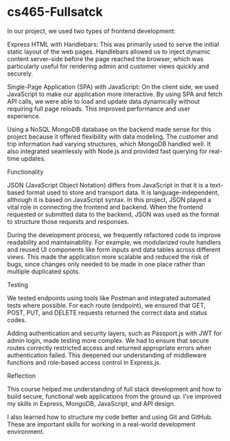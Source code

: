 # cs465-Fullsatck
In our project, we used two types of frontend development:

Express HTML with Handlebars: This was primarily used to serve the initial static layout of the web pages. Handlebars allowed us to inject dynamic content server-side before the page reached the browser, which was particularly useful for rendering admin and customer views quickly and securely.

Single-Page Application (SPA) with JavaScript: On the client side, we used JavaScript to make our application more interactive. By using SPA and fetch API calls, we were able to load and update data dynamically without requiring full page reloads. This improved performance and user experience.

Using a NoSQL MongoDB database on the backend made sense for this project because it offered flexibility with data modeling. The customer and trip information had varying structures, which MongoDB handled well. It also integrated seamlessly with Node.js and provided fast querying for real-time updates.

Functionality


JSON (JavaScript Object Notation) differs from JavaScript in that it is a text-based format used to store and transport data. It is language-independent, although it is based on JavaScript syntax. In this project, JSON played a vital role in connecting the frontend and backend. When the frontend requested or submitted data to the backend, JSON was used as the format to structure those requests and responses.

During the development process, we frequently refactored code to improve readability and maintainability. For example, we modularized route handlers and reused UI components like form inputs and data tables across different views. This made the application more scalable and reduced the risk of bugs, since changes only needed to be made in one place rather than multiple duplicated spots.




Testing


We tested endpoints using tools like Postman and integrated automated tests where possible. For each route (endpoint), we ensured that GET, POST, PUT, and DELETE requests returned the correct data and status codes.

Adding authentication and security layers, such as Passport.js with JWT for admin login, made testing more complex. We had to ensure that secure routes correctly restricted access and returned appropriate errors when authentication failed. This deepened our understanding of middleware functions and role-based access control in Express.js.


Reflection


This course helped me understanding of full stack development and how to build secure, functional web applications from the ground up. I’ve improved my skills in Express, MongoDB, JavaScript, and API design.

I also learned how to structure my code better and using Git and GitHub. These are important skills for working in a real-world development environment. 

